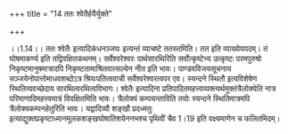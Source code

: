 +++
title = "14 ततः श्वेतैर्हयैर्युक्ते"

+++
  
  
।।1.14।। ततः श्वेतैः इत्यादिकंधनञ्जयः इत्यन्तं व्याचष्टे ततस्तमिति। तत
इति व्याख्येयपदम्। तं घोषमाकर्ण्य इति तद्विवक्षितकथनम्। सर्वेश्वरेश्वरः
पार्थसारथिरिति सर्वोत्कृष्टेभ्य उत्कृष्टः परमपुरुषो
निकृष्टमानुषमात्रादपि निकृष्टतामाश्रितवात्सल्येन नीत इति भावः।
पाण्डवविजयसूचनाय सञ्जयेनोपात्तोमाधवशब्दोऽत्र श्रियःपतित्ववाची
सर्वेश्वरेश्वरत्वपर एव। स्यन्दने स्थितौ इत्यविशेषेण स्थितिव्यवच्छेदाय
सारथित्वरथित्वविभागः। श्वेतैः इत्यादिना
प्रतिपादितमहत्त्वव्यक्त्यर्थमुक्तंत्रैलोक्येति नात्र
परिमाणादिमहत्त्वमात्रं विवक्षितमिति भावः। त्रैलोक्यं कम्पयन्ताविति तयोः
स्यन्दने स्थितिमात्रमपि त्रैलोक्यकम्पनहेतुरिति भावः। यद्वादिव्यौ शङ्खौ
प्रदध्मतुः इत्याद्युक्तप्रकृष्टाध्मानमूलकशङ्खघोषातिशयेननभश्च पृथिवीं चैव
1।19 इति वक्ष्यमाणेन च फलितमिदम्।  
  
  
  
